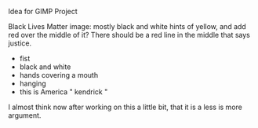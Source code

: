 

Idea for GIMP Project

 Black Lives Matter image: mostly black and white hints of yellow, and add red over the middle of it? There should be a red line in the middle that says justice.




 - fist
 - black and white
 - hands covering a mouth
 - hanging
 - this is America " kendrick "


I almost think now after working on this a little bit, that it is a less is more argument. 
